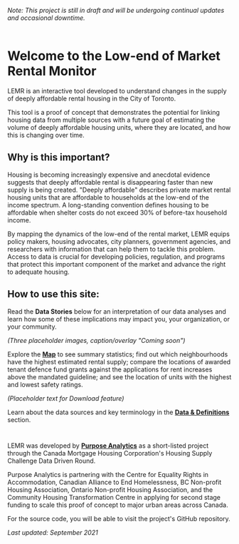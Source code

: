 *Note: This project is still in draft and will be undergoing continual updates and occasional downtime.*

<div style = "height: 1px; background-color: var(--accent-color); margin-top: 20px; margin-bottom: 20px;"></div>

# Welcome to the Low-end of Market Rental Monitor 

LEMR is an interactive tool developed to understand changes in the supply of deeply affordable rental housing in the City of Toronto. 

This tool is a proof of concept that demonstrates the potential for linking housing data from multiple sources with a future goal of estimating the volume of deeply affordable housing units, where they are located, and how this is changing over time. 

## Why is this important? 

Housing is becoming increasingly expensive and anecdotal evidence suggests that deeply affordable rental is disappearing faster than new supply is being created. "Deeply affordable" describes private market rental housing units that are affordable to households at the low-end of the income spectrum. A long-standing convention defines housing to be affordable when shelter costs do not exceed 30% of before-tax household income.  

By mapping the dynamics of the low-end of the rental market, LEMR equips policy makers, housing advocates, city planners, government agencies, and researchers with information that can help them to tackle this problem. Access to data is crucial for developing policies, regulation, and programs that protect this important component of the market and advance the right to adequate housing. 

## How to use this site: 

Read the **Data Stories** below for an interpretation of our data analyses and learn how some of these implications may impact you, your organization, or your community.

*(Three placeholder images, caption/overlay "Coming soon")*

Explore the **<a id = "link_map" href = "#" onclick="link('Map')">Map</a>** to see summary statistics; find out which neighbourhoods have the highest estimated rental supply; compare the locations of awarded tenant defence fund grants against the applications for rent increases above the mandated guideline; and see the location of units with the highest and lowest safety ratings. 

*(Placeholder text for Download feature)*

Learn about the data sources and key terminology in the **<a id = "link_data_and_definitions" href = "#" onclick="link('Data & Definitions')">Data & Definitions</a>** section. 

<div style = "height: 1px; background-color: var(--accent-color); margin-top: 20px; margin-bottom: 20px;"></div>

LEMR was developed by **<a href = "https://purposeanalytics.ca/" target = "_blank">Purpose Analytics</a>** as a short-listed project through the Canada Mortgage Housing Corporation's Housing Supply Challenge Data Driven Round.  

Purpose Analytics is partnering with the Centre for Equality Rights in Accommodation, Canadian Alliance to End Homelessness, BC Non-profit Housing Association, Ontario Non-profit Housing Association, and the Community Housing Transformation Centre in applying for second stage funding to scale this proof of concept to major urban areas across Canada. 

For the source code, you will be able to visit the project's GitHub repository. 

*Last updated: September 2021* 
